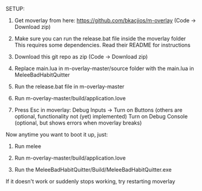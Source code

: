 SETUP:

1. Get moverlay from here: https://github.com/bkacjios/m-overlay
(Code -> Download zip)

2. Make sure you can run the release.bat file inside the moverlay folder
This requires some dependencies. Read their README for instructions

3. Download this git repo as zip (Code -> Download zip)

4. Replace main.lua in m-overlay-master/source folder with the main.lua in MeleeBadHabitQuitter

5. Run the release.bat file in m-overlay-master

6. Run m-overlay-master/build/application.love
   
7. Press Esc in moverlay:
Debug Inputs -> Turn on Buttons (others are optional, functionality not (yet) implemented)
Turn on Debug Console (optional, but shows errors when moverlay breaks)

Now anytime you want to boot it up, just:

1. Run melee

2. Run m-overlay-master/build/application.love

3. Run the MeleeBadHabitQuitter/Build/MeleeBadHabitQuitter.exe

If it doesn't work or suddenly stops working, try restarting moverlay
